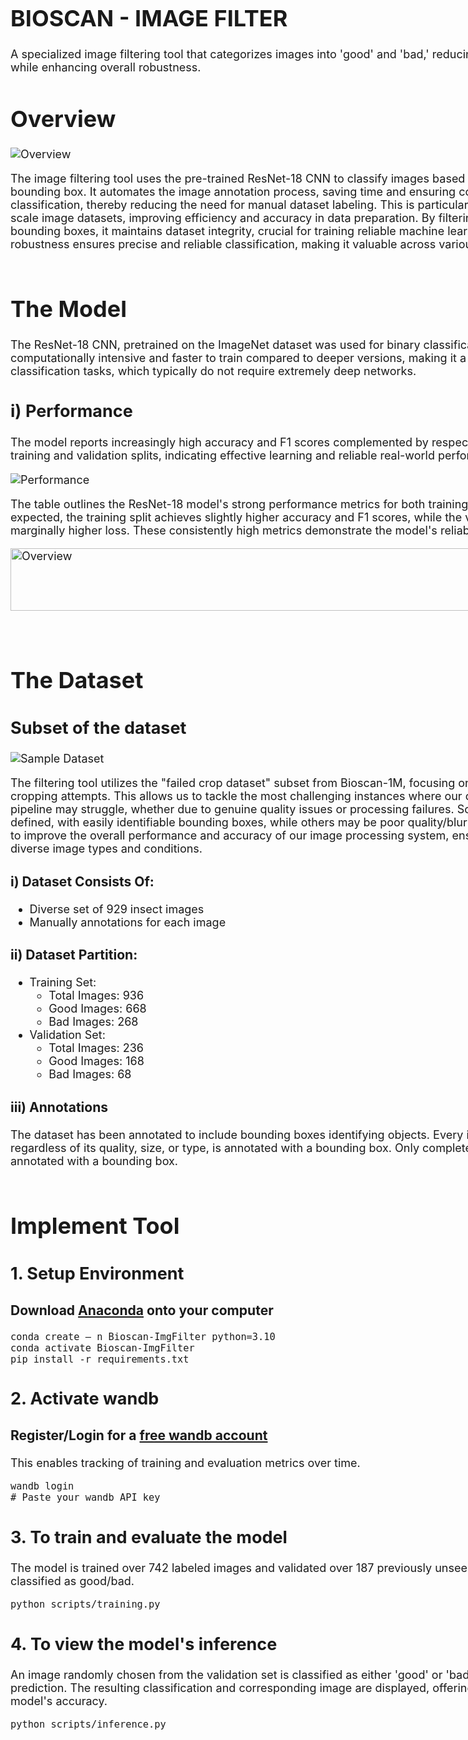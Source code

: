<div style="width: 1000px; font-size: 18px;"

#
# BIOSCAN - IMAGE FILTER
A specialized image filtering tool that categorizes images into 'good' and 'bad,' reducing the need for manual labeling while enhancing overall robustness.

# Overview 
![Overview](./images/overview.png)

The image filtering tool uses the pre-trained ResNet-18 CNN to classify images based on the presence of a valid bounding box. It automates the image annotation process, saving time and ensuring consistent, standardized classification, thereby reducing the need for manual dataset labeling. This is particularly advantageous for large-scale image datasets, improving efficiency and accuracy in data preparation. By filtering out images without valid bounding boxes, it maintains dataset integrity, crucial for training reliable machine learning models. ResNet-18’s robustness ensures precise and reliable classification, making it valuable across various machine learning workflows.
<br><br>

# The Model

The ResNet-18 CNN, pretrained on the ImageNet dataset was used for binary classification. ResNet-18 is less computationally intensive and faster to train compared to deeper versions, making it a suitable choice for binary classification tasks, which typically do not require extremely deep networks. 

## i) Performance 
The model reports increasingly high accuracy and F1 scores complemented by respectively low losses for both the training and validation splits, indicating effective learning and reliable real-world performance.  

![Performance](./images/performance.png)

The table outlines the ResNet-18 model's strong performance metrics for both training and validation splits. As expected, the training split achieves slightly higher accuracy and F1 scores, while the validation split shows a marginally higher loss. These consistently high metrics demonstrate the model's reliability. 

<img src="./images/performance_table.png" alt="Overview" width="800" height="100"><br>

<br>

# The Dataset

## Subset of the dataset
![Sample Dataset](./images/sample_dataset.png)

The filtering tool utilizes the "failed crop dataset" subset from Bioscan-1M, focusing on images that failed initial cropping attempts. This allows us to tackle the most challenging instances where our current image processing pipeline may struggle, whether due to genuine quality issues or processing failures. Some images are clear and well-defined, with easily identifiable bounding boxes, while others may be poor quality/blurry. Integrating this dataset aims to improve the overall performance and accuracy of our image processing system, ensuring robustness across diverse image types and conditions. 

### i) Dataset Consists Of:
- Diverse set of 929 insect images
- Manually annotations for each image

### ii) Dataset Partition:
  - Training Set:
    - Total Images: 936
    - Good Images: 668
    - Bad Images: 268
  - Validation Set:
    - Total Images: 236
    - Good Images: 168
    - Bad Images: 68

### iii) Annotations 
The dataset has been annotated to include bounding boxes identifying objects. Every image containing any object, regardless of its quality, size, or type, is annotated with a bounding box. Only completely empty dish images are not annotated with a bounding box. 
<br><br>
# Implement Tool

## 1. Setup Environment 
### Download [Anaconda](https://www.anaconda.com/download) onto your computer 
```shell
conda create — n Bioscan-ImgFilter python=3.10
conda activate Bioscan-ImgFilter
pip install -r requirements.txt 
```

## 2. Activate wandb
### Register/Login for a [free wandb account](https://wandb.ai/site)
This enables tracking of training and evaluation metrics over time.
```shell
wandb login
# Paste your wandb API key
```

## 3. To train and evaluate the model
The model is trained over 742 labeled images and validated over 187 previously unseen images that have been classified as good/bad. 
```
python scripts/training.py
```

## 4. To view the model's inference
An image randomly chosen from the validation set is classified as either 'good' or 'bad' based on the model's prediction. The resulting classification and corresponding image are displayed, offering visual confirmation of the model's accuracy.
```
python scripts/inference.py
```

</div>
